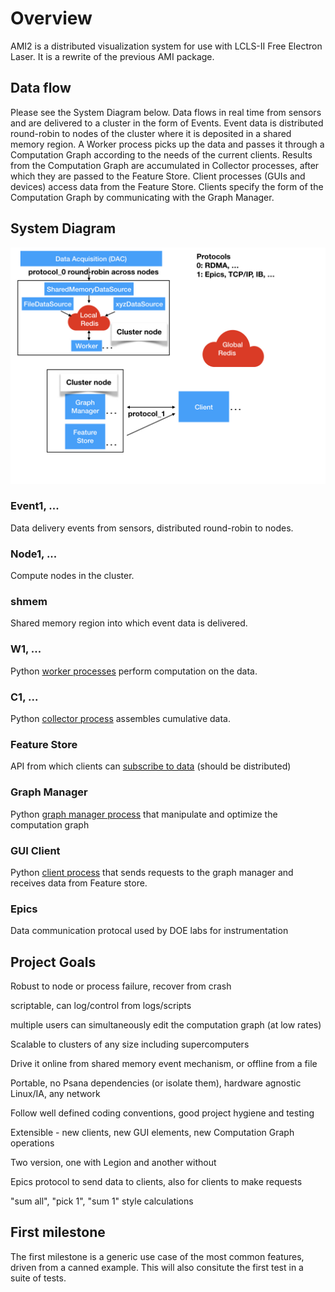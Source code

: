 # Overview

AMI2 is a distributed visualization system for use with LCLS-II Free Electron Laser.
It is a rewrite of the previous AMI package.

## Data flow
Please see the System Diagram below.
Data flows in real time from sensors and are delivered to a cluster in the form of Events.
Event data is distributed round-robin to nodes of the cluster where it is deposited in a shared memory region.
A Worker process picks up the data and passes it through a Computation Graph according to the needs of the current clients.
Results from the Computation Graph are accumulated in Collector processes, after which they are passed to the Feature Store.
Client processes (GUIs and devices) access data from the Feature Store.
Clients specify the form of the Computation Graph by communicating with the Graph Manager.



## System Diagram

<img src="images/AMI2_system_diagram/AMI2_system_diagram.001.jpeg" width=800>

### Event1, ...
Data delivery events from sensors, distributed round-robin to nodes.

### Node1, ...
Compute nodes in the cluster.

### shmem
Shared memory region into which event data is delivered.

### W1, ...
Python [worker processes](worker.md) perform computation on the data.

### C1, ...
Python [collector process](collector.md) assembles cumulative data.

### Feature Store
API from which clients can [subscribe to data](feature_store.md) (should be distributed)

### Graph Manager
Python [graph manager process](graph_manager.md) that manipulate and optimize the computation graph

### GUI Client
Python [client process](client.md) that sends requests to the graph manager and receives data from Feature store.

### Epics
Data communication protocal used by DOE labs for instrumentation


## Project Goals

Robust to node or process failure, recover from crash

scriptable, can log/control from logs/scripts

multiple users can simultaneously edit the computation graph (at low rates)

Scalable to clusters of any size including supercomputers

Drive it online from shared memory event mechanism, or offline from a file

Portable, no Psana dependencies (or isolate them), hardware agnostic Linux/IA, any network

Follow well defined coding conventions, good project hygiene and testing

Extensible - new clients, new GUI elements, new Computation Graph operations

Two version, one with Legion and another without

Epics protocol to send data to clients, also for clients to make requests

"sum all", "pick 1", "sum 1" style calculations

## First milestone

The first milestone is a generic use case of the most common features, driven from
a canned example.
This will also consitute the first test in a suite of tests.

